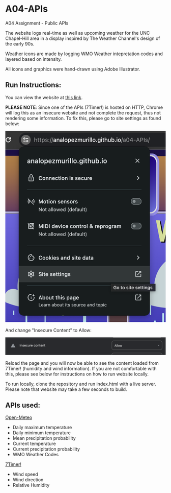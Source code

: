 # A04-APIs
A04 Assignment - Public APIs

The website logs real-time as well as upcoming weather for the UNC Chapel-Hill area in a display inspired by The Weather Channel's design of the early 90s.  

Weather icons are made by logging WMO Weather intepretation codes and layered based on intensity.

All icons and graphics were hand-drawn using Adobe Illustrator.

## Run Instructions:
You can view the website at [this link](https://analopezmurillo.github.io/a04-APIs/). 

**PLEASE NOTE**: Since one of the APIs (7Timer!) is hosted on HTTP, Chrome will log this as an insecure website and not complete the request, thus not rendering some information. To fix this, please go to site settings as found below:

<img src='./icons/SiteSpecs.png'>

And change "Insecure Content" to Allow:

<img src='./icons/ContentChange.png'>

Reload the page and you will now be able to see the content loaded from 7Timer! (humidity and wind information). If you are not comfortable with this, please see below for instructions on how to run website locally. 

To run locally, clone the repository and run index.html with a live server. Please note that website may take a few seconds to build.

## APIs used:
[Open-Meteo](https://open-meteo.com/)
- Daily maximum temperature
- Daily minimum temperature
- Mean precipitation probability
- Current temperature
- Current precipitation probability
- WMO Weather Codes

[7Timer!](https://www.7timer.info/doc.php?lang=en)
- Wind speed
- Wind direction
- Relative Humidity
